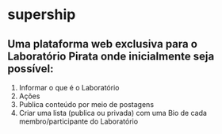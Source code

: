 # supership
## Uma plataforma web exclusiva para o Laboratório Pirata onde inicialmente seja possível:

1. Informar o que é o Laboratório
2. Ações
3. Publica conteúdo por meio de postagens
4. Criar uma lista (publica ou privada) com uma Bio de cada membro/participante do Laboratório
